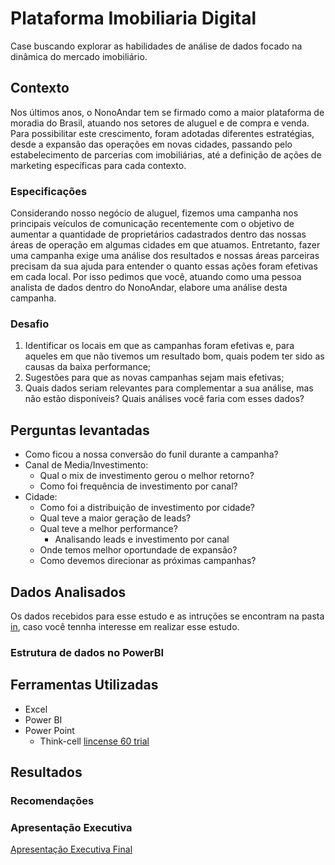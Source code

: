 #  Plataforma Imobiliaria Digital
Case buscando explorar as habilidades de análise de dados focado na dinâmica do mercado imobiliário.

## Contexto

Nos últimos anos, o NonoAndar tem se firmado como a maior plataforma de moradia do Brasil, atuando nos setores de aluguel e
de compra e venda. Para possibilitar este crescimento, foram adotadas diferentes estratégias, desde a expansão das operações em novas cidades, passando pelo estabelecimento de parcerias com imobiliárias, até a definição de ações de marketing específicas para cada contexto.

### Especificações

Considerando nosso negócio de aluguel, fizemos uma campanha nos principais veículos de comunicação recentemente com o objetivo de aumentar a quantidade de proprietários cadastrados dentro das nossas áreas de operação em algumas cidades em que atuamos.
Entretanto, fazer uma campanha exige uma análise dos resultados e nossas áreas parceiras precisam da sua ajuda para entender o quanto essas ações foram efetivas em cada local. Por isso pedimos que você, atuando como uma pessoa analista de dados dentro do NonoAndar, elabore uma análise desta campanha.

### Desafio

1.	Identificar os locais em que as campanhas foram efetivas e, para aqueles em que não tivemos um resultado bom, quais podem ter sido as causas da baixa performance;
2.	Sugestões para que as novas campanhas sejam mais efetivas;
3.	Quais dados seriam relevantes para complementar a sua análise, mas não estão disponíveis? Quais análises você faria com esses dados?


## Perguntas levantadas

- Como ficou a nossa conversão do funil durante a campanha?
- Canal de Media/Investimento:
  - Qual o mix de investimento gerou o melhor retorno?
  - Como foi frequência de investimento por canal?
- Cidade:
  - Como foi a distribuição de investimento por cidade?
  - Qual teve a maior geração de leads?
  - Qual teve a melhor performance? 
    - Analisando leads e investimento por canal
  - Onde temos melhor oportundade de expansão?
  - Como devemos direcionar as próximas campanhas?

## Dados Analisados

Os dados recebidos para esse estudo e as intruções se encontram na pasta [in](/in/), caso você tennha interesse em realizar esse estudo.

### Estrutura de dados no PowerBI

## Ferramentas Utilizadas

- Excel
- Power BI
- Power Point
  - Think-cell [lincense 60 trial](https://www.think-cell.com/en/product/firmlearning?utm_campaign=firmlearning-22-1483-1&utm_source=firmlearning&utm_medium=youtube&utm_content=&utm_id=firmlearning-22-1483)

## Resultados

### Recomendações

### Apresentação Executiva


[Apresentação Executiva Final](out/Imobiliaria_Digital.pdf)
